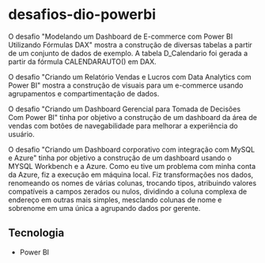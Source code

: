 # desafios-dio-powerbi

O desafio "Modelando um Dashboard de E-commerce com Power BI Utilizando Fórmulas DAX" mostra a construção de diversas tabelas a partir de um conjunto de dados de exemplo. A tabela D_Calendario foi gerada a partir da fórmula CALENDARAUTO() em DAX.

O desafio "Criando um Relatório Vendas e Lucros com Data Analytics com Power BI" mostra a construção de visuais para um e-commerce usando agrupamentos e compartimentação de dados.

O desafio "Criando um Dashboard Gerencial para Tomada de Decisões Com Power BI" tinha por objetivo a construção de um dashboard da área de vendas com botões de navegabilidade para melhorar a experiência do usuário.

O desafio "Criando um Dashboard corporativo com integração com MySQL e Azure" tinha por objetivo a construção de um dashboard usando o MYSQL Workbench e a Azure. Como eu tive um problema com minha conta da Azure, fiz a execução em máquina local. Fiz transformações nos dados, renomeando os nomes de várias colunas, trocando tipos, atribuindo valores compatíveis a campos zerados ou nulos, dividindo a coluna complexa de endereço em outras mais simples, mesclando colunas de nome e sobrenome em uma única a agrupando dados por gerente.

## Tecnologia

- Power BI
